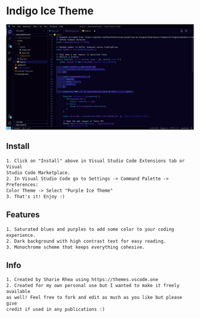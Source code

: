 # Indigo Ice Theme

![Indigo Ice Theme Example Image](/IndigoIceExample.jpeg)

## Install
    1. Click on "Install" above in Visual Studio Code Extensions tab or Visual  
    Studio Code Marketplace.
    2. In Visual Studio Code go to Settings -> Command Palette -> Preferences:  
    Color Theme -> Select "Purple Ice Theme"
    3. That's it! Enjoy :)

## Features

    1. Saturated blues and purples to add some color to your coding experience.
    2. Dark background with high contrast text for easy reading.
    3. Monochrome scheme that keeps everything cohesive.

## Info

    1. Created by Sharie Rhea using https://themes.vscode.one
    2. Created for my own personal use but I wanted to make it freely available  
    as well! Feel free to fork and edit as much as you like but please give  
    credit if used in any publications :)